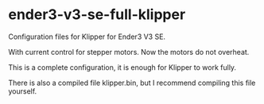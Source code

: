 # ender3-v3-se-full-klipper

Configuration files for Klipper for Ender3 V3 SE.

With current control for stepper motors.
Now the motors do not overheat.

This is a complete configuration, it is enough for Klipper to work fully.

There is also a compiled file klipper.bin, but I recommend compiling this file yourself.

